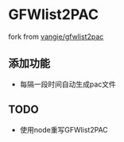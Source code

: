 # GFWlist2PAC

fork from [vangie/gfwlist2pac](https://github.com/vangie/gfwlist2pac)

## 添加功能

- 每隔一段时间自动生成pac文件

## TODO

- 使用node重写GFWlist2PAC
